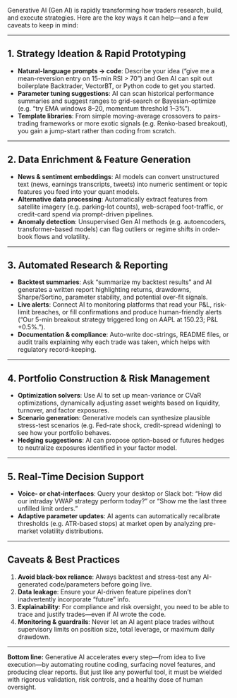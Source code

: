 Generative AI (Gen AI) is rapidly transforming how traders research, build, and execute strategies. Here are the key ways it can help—and a few caveats to keep in mind:

---

## 1. Strategy Ideation & Rapid Prototyping

* **Natural-language prompts → code**: Describe your idea (“give me a mean-reversion entry on 15-min RSI > 70”) and Gen AI can spit out boilerplate Backtrader, VectorBT, or Python code to get you started.
* **Parameter tuning suggestions**: AI can scan historical performance summaries and suggest ranges to grid-search or Bayesian-optimize (e.g. “try EMA windows 8–20, momentum threshold 1–3%”).
* **Template libraries**: From simple moving-average crossovers to pairs-trading frameworks or more exotic signals (e.g. Renko-based breakout), you gain a jump-start rather than coding from scratch.

---

## 2. Data Enrichment & Feature Generation

* **News & sentiment embeddings**: AI models can convert unstructured text (news, earnings transcripts, tweets) into numeric sentiment or topic features you feed into your quant models.
* **Alternative data processing**: Automatically extract features from satellite imagery (e.g. parking-lot counts), web-scraped foot-traffic, or credit-card spend via prompt-driven pipelines.
* **Anomaly detection**: Unsupervised Gen AI methods (e.g. autoencoders, transformer-based models) can flag outliers or regime shifts in order-book flows and volatility.

---

## 3. Automated Research & Reporting

* **Backtest summaries**: Ask “summarize my backtest results” and AI generates a written report highlighting returns, drawdowns, Sharpe/Sortino, parameter stability, and potential over-fit signals.
* **Live alerts**: Connect AI to monitoring platforms that read your P\&L, risk-limit breaches, or fill confirmations and produce human-friendly alerts (“Our 5-min breakout strategy triggered long on AAPL at 150.23; P\&L +0.5%.”).
* **Documentation & compliance**: Auto-write doc-strings, README files, or audit trails explaining why each trade was taken, which helps with regulatory record-keeping.

---

## 4. Portfolio Construction & Risk Management

* **Optimization solvers**: Use AI to set up mean-variance or CVaR optimizations, dynamically adjusting asset weights based on liquidity, turnover, and factor exposures.
* **Scenario generation**: Generative models can synthesize plausible stress-test scenarios (e.g. Fed-rate shock, credit-spread widening) to see how your portfolio behaves.
* **Hedging suggestions**: AI can propose option-based or futures hedges to neutralize exposures identified in your factor model.

---

## 5. Real-Time Decision Support

* **Voice- or chat-interfaces**: Query your desktop or Slack bot: “How did our intraday VWAP strategy perform today?” or “Show me the last three unfilled limit orders.”
* **Adaptive parameter updates**: AI agents can automatically recalibrate thresholds (e.g. ATR-based stops) at market open by analyzing pre-market volatility distributions.

---

## Caveats & Best Practices

1. **Avoid black-box reliance**: Always backtest and stress-test any AI-generated code/parameters before going live.
2. **Data leakage**: Ensure your AI-driven feature pipelines don’t inadvertently incorporate “future” info.
3. **Explainability**: For compliance and risk oversight, you need to be able to trace and justify trades—even if AI wrote the code.
4. **Monitoring & guardrails**: Never let an AI agent place trades without supervisory limits on position size, total leverage, or maximum daily drawdown.

---

**Bottom line:** Generative AI accelerates every step—from idea to live execution—by automating routine coding, surfacing novel features, and producing clear reports. But just like any powerful tool, it must be wielded with rigorous validation, risk controls, and a healthy dose of human oversight.
